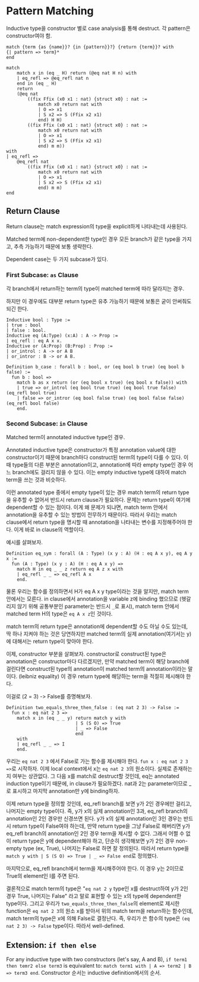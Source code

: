 # Pattern Matching

Inductive type을 constructor 별로 case analysis를 통해 destruct.
각 pattern은 constructor여야 함.

```coq
match {term {as {name}}? {in {pattern}}?} {return {term}}? with
{| pattern => term}*
end

match
    match x in (eq _ H) return (@eq nat H n) with
    | eq_refl => @eq_refl nat n
    end in (eq _ H)
    return
    (@eq nat
        ((fix Ffix (x0 x1 : nat) {struct x0} : nat :=
            match x0 return nat with
            | O => x1
            | S x2 => S (Ffix x2 x1)
            end) H H)
        ((fix Ffix (x0 x1 : nat) {struct x0} : nat :=
            match x0 return nat with
            | O => x1
            | S x2 => S (Ffix x2 x1)
            end) m m))
with
| eq_refl =>
    @eq_refl nat
        ((fix Ffix (x0 x1 : nat) {struct x0} : nat :=
            match x0 return nat with
            | O => x1
            | S x2 => S (Ffix x2 x1)
            end) m m)
end
```

## Return Clause

Return clause는 match expression의 type을 explicit하게 나타내는데 사용된다.

Matched term에 non-dependent한 type인 경우 모든 branch가 같은 type을 가지고,
추측 가능하기 때문에 보통 생략한다.

Dependent case는 두 가지 subcase가 있다.

### First Subcase: `as` Clause

각 branch에서 return하는 term의 type이 matched term에 따라 달라지는 경우.

하지만 이 경우에도 대부분 return type은 유추 가능하기 때문에 보통은 굳이 안써줘도 되긴 한다.

```coq
Inductive bool : Type :=
| true : bool
| false : bool.
Inductive eq (A:Type) (x:A) : A -> Prop :=
| eq_refl : eq A x x.
Inductive or (A:Prop) (B:Prop) : Prop :=
| or_introl : A -> or A B
| or_intror : B -> or A B.

Definition b_case : forall b : bool, or (eq bool b true) (eq bool b false) :=
  fun b : bool =>
    match b as x return (or (eq bool x true) (eq bool x false)) with
    | true => or_introl (eq bool true true) (eq bool true false) (eq_refl bool true)
    | false => or_intror (eq bool false true) (eq bool false false) (eq_refl bool false)
    end.
```

### Second Subcase: `in` Clause

Matched term이 annotated inductive type인 경우.

Annotated inductive type은 constructor가 특정 annotation value에 대한 constructor이기 때문에 branch마다 construct된 term의 type이 다를 수 있다.
이 때 type들의 다른 부분은 annotation이고,
annotation에 따라 empty type인 경우 어느 branch에도 걸리지 않을 수 있다.
이는 empty inductive type에 대하여 match term을 쓰는 것과 비슷하다.

이런 annotated type 중에서 empty type이 있는 경우 match term의 return type을
유추할 수 없어서 반드시 return clause가 필요하다.
문제는 return type이 여기에 dependent할 수 있는 점이다.
이게 왜 문제가 되냐면, match term 안에서 annotation을 유추할 수 있는 방법이 전무하기 때문이다.
따라서 우리는 match clause에서 return type을 명시할 때 annotation을 나타내는 변수를
지정해주어야 한다. 이게 바로 in clause의 역할이다.

예시를 살펴보자.

```coq
Definition eq_sym : forall (A : Type) (x y : A) (H : eq A x y), eq A y x :=
  fun (A : Type) (x y : A) (H : eq A x y) =>
    match H in eq _ _ z return eq A z x with
    | eq_refl _ _ => eq_refl A x
    end.
```

물론 우리는 함수를 정의하면서 H가 eq A x y type이라는 것을 알지만, match term 안에서는 모른다.
in clause에서 annotation을 variable z에 binding 했으므로
(헷갈리지 않기 위해 공통부분인 parameter는 반드시 `_`로 표시),
match term 안에서 matched term H의 type은 `eq A x z`인 것이다.

match term의 return type은 annotation에 dependent할 수도 아닐 수도 있는데,
딱 하나 지켜야 하는 것은 당연하지만 matched term의 실제 annotation(여기서는 y)에 대해서는
return type이 맞아야 한다.

이제, constructor 부분을 살펴보자.
constructor로 construct된 type은 annotation은 constructor마다 다르겠지만,
만약 matched term이 해당 branch에 걸린다면 construct된 type의 annotation이
matched term의 annotation이라는 말이다. (leibniz equality)
이 경우 return type에 해당하는 term을 적절히 제시해야 한다.

이걸로 (2 = 3) -> False를 증명해보자.

```coq
Definition two_equals_three_then_false : (eq nat 2 3) -> False :=
  fun x : eq nat 2 3 =>
    match x in (eq _ _ y) return match y with
                          | S (S O) => True
                          | _ => False
                          end
    with
    | eq_refl _ _ => I
    end.
```

우리는 `eq nat 2 3` 에서 False로 가는 함수를 제시해야 한다.
`fun x : eq nat 2 3 =>`로 시작하자.
이제 local context에서 x는 `eq nat 2 3`의 원소이다. 실제로 존재하는지 여부는 상관없다.
그 다음 x를 match로 destruct할 것인데, eq는 annotated induction type이기 때문에,
in clause가 필요하겠다.
nat과 2는 parameter이므로 _로 표시하고 마지막 annotation만 y에 binding하자.

이제 return type을 정의할 것인데, eq_refl branch를 보면 y가 2인 경우에만 걸리고,
나머지는 empty type이다. 즉, y가 x의 실제 annotation인 3과,
eq_refl branch의 annotation인 2인 경우만 신경쓰면 된다.
y가 x의 실제 annotation인 3인 경우는 반드시 return type이 False여야 하는데,
만약 return type을 그냥 False로 해버리면 y가 eq_refl branch의 annotation인 2인
경우 term을 제시할 수 없다. 그래서 어쩔 수 없이 return type은 y에 dependent해야 하고,
단순히 생각해보면 y가 2인 경우 non-empty type (ex, True),
나머지는 False로 하면 잘 정의된다. 따라서 return type을
`match y with | S (S O) => True | _ => False end`로 정의했다.

마지막으로, eq_refl branch에서 term을 제시해주어야 한다.
이 경우 y는 2이므로 True의 element인 I를 주면 된다.

결론적으로 match term의 type은
"`eq nat 2 y` type인 x를 destruct하여 y가 2인 경우 True, 나머지는 False"
라고 말로 표현할 수 있는 x의 type에 dependent한 type이다.
그리고 우리가 `two_equals_three_then_false`의 element로 제시한 function은
`eq nat 2 3`의 원소 x를 받아서 위의 match term을 return하는 함수인데,
match term의 type은 x에 의해 False로 결정난다.
즉, 우리가 쓴 함수의 type은 `(eq nat 2 3) -> False` type이다.
따라서 well-defined.

## Extension: `if then else`

For any inductive type with two constructors (let's say, A and B),
`if term1 then temr2 else term3` is equivalent to:
`match term1 with | A => term2 | B => term3 end`.
Constructor 순서는 inductive definition에서의 순서.
